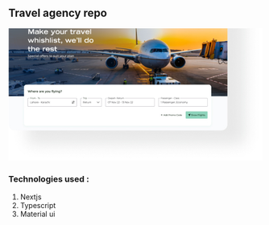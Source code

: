 ## Travel agency repo
![Airplane bound!](/src/static-pictures/Rectangle%2047.jpg "Airplane bound")

### Technologies used : 
1) Nextjs
2) Typescript
3) Material ui 
